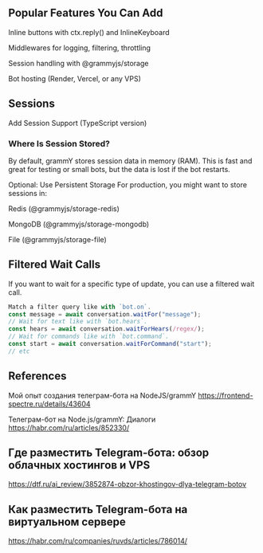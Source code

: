 ## Popular Features You Can Add
Inline buttons with ctx.reply() and InlineKeyboard

Middlewares for logging, filtering, throttling

Session handling with @grammyjs/storage

Bot hosting (Render, Vercel, or any VPS)

## Sessions
Add Session Support (TypeScript version)

### Where Is Session Stored?
By default, grammY stores session data in memory (RAM). This is fast and great for testing or small bots, but the data is lost if the bot restarts.

Optional: Use Persistent Storage
For production, you might want to store sessions in:

Redis (@grammyjs/storage-redis)

MongoDB (@grammyjs/storage-mongodb)

File (@grammyjs/storage-file)

## Filtered Wait Calls
If you want to wait for a specific type of update, you can use a filtered wait call.

```ts
Match a filter query like with `bot.on`.
const message = await conversation.waitFor("message");
// Wait for text like with `bot.hears`.
const hears = await conversation.waitForHears(/regex/);
// Wait for commands like with `bot.command`.
const start = await conversation.waitForCommand("start");
// etc
```

## References
Мой опыт создания телеграм-бота на NodeJS/grammY
https://frontend-spectre.ru/details/43604

Телеграм-бот на Node.js/grammY: Диалоги
https://habr.com/ru/articles/852330/

## Где разместить Telegram-бота: обзор облачных хостингов и VPS
https://dtf.ru/ai_review/3852874-obzor-khostingov-dlya-telegram-botov

## Как разместить Telegram-бота на виртуальном сервере
https://habr.com/ru/companies/ruvds/articles/786014/